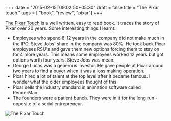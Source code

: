 +++
date = "2015-02-15T09:02:50+05:30"
draft = false
title = "The Pixar touch."
tags = [ "book", "review", "pixar"]
+++

[The Pixar Touch](http://www.amazon.com/The-Pixar-Touch-David-Price/dp/0307278298)
is a well written, easy to read book. It traces the story of Pixar
over 20 years. Some interesting things I learnt:

* Employees who spend 8-12 years in the company did not make much in the IPO. Steve Jobs'
share in the company was 80%. He took back Pixar employees RSU's and gave them new options
forcing them to stay on for 4 more years.  This means some employees worked 12
years but got options worth four years. Steve Jobs was mean.
* George Lucas was a generous investor. He gave people at
Pixar around two years to find a buyer when it was a loss making operation.
* Pixar hired a lot of talent at the top level after  it became famous. I wonder what the
  older employees thought of this.
* Pixar sells the industry standard in animation software called RenderMan.
* The founders were a patient bunch. They were in it for the long run -
  opposite of a serial entrepreneur.

![The Pixar Touch](https://i.imgur.com/OMZKhod.jpg)
